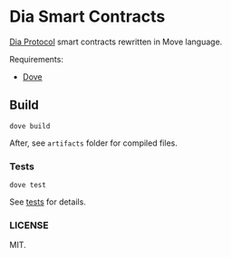 # Dia Smart Contracts

[Dia Protocol](https://www.diadata.org/) smart contracts rewritten in Move language.

Requirements:

* [Dove](https://github.com/pontem-network/move-tools)

## Build

    dove build

After, see `artifacts` folder for compiled files.

### Tests

    dove test

See [tests](./tests/dia_test.move) for details.

### LICENSE 

MIT.
